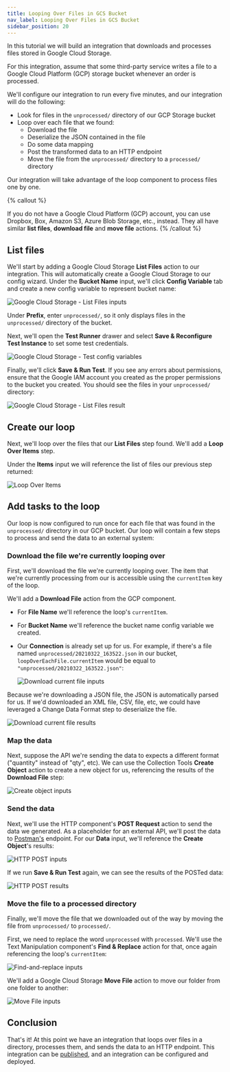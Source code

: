 ```yaml
---
title: Looping Over Files in GCS Bucket
nav_label: Looping Over Files in GCS Bucket
sidebar_position: 20
---
```


In this tutorial we will build an integration that downloads and processes files stored in Google Cloud Storage.

For this integration, assume that some third-party service writes a file to a Google Cloud Platform (GCP) storage bucket whenever an order is processed.

We'll configure our integration to run every five minutes, and our integration will do the following:

- Look for files in the `unprocessed/` directory of our GCP Storage bucket
- Loop over each file that we found:
  - Download the file
  - Deserialize the JSON contained in the file
  - Do some data mapping
  - Post the transformed data to an HTTP endpoint
  - Move the file from the `unprocessed/` directory to a `processed/` directory

Our integration will take advantage of the loop component to process files one by one.

{% callout  %}

If you do not have a Google Cloud Platform (GCP) account, you can use Dropbox, Box, Amazon S3, Azure Blob Storage, etc., instead.
They all have similar **list files**, **download file** and **move file** actions.
{% /callout  %}

## List files

We'll start by adding a Google Cloud Storage **List Files** action to our integration.
This will automatically create a Google Cloud Storage to our config wizard.
Under the **Bucket Name** input, we'll click **Config Variable** tab and create a new config variable to represent bucket name:

   ![Google Cloud Storage - List Files inputs](/assets/list-files-inputs.png)

Under **Prefix**, enter `unprocessed/`, so it only displays files in the `unprocessed/` directory of the bucket.

Next, we'll open the **Test Runner** drawer and select **Save & Reconfigure Test Instance** to set some test credentials.

   ![Google Cloud Storage - Test config variables](/assets/test-config-variables.png)

Finally, we'll click **Save & Run Test**.
If you see any errors about permissions, ensure that the Google IAM account you created as the proper permissions to the bucket you created.
You should see the files in your `unprocessed/` directory:

   ![Google Cloud Storage - List Files result](/assets/list-files-results.png)

## Create our loop

Next, we'll loop over the files that our **List Files** step found.
We'll add a **Loop Over Items** step.

Under the **Items** input we will reference the list of files our previous step returned:

   ![Loop Over Items](/assets/loop-step.png)

## Add tasks to the loop

Our loop is now configured to run once for each file that was found in the `unprocessed/` directory in our GCP bucket.
Our loop will contain a few steps to process and send the data to an external system:

### Download the file we're currently looping over

First, we'll download the file we're currently looping over.
The item that we're currently processing from our is accessible using the `currentItem` key of the loop.

We'll add a **Download File** action from the GCP component.

- For **File Name** we'll reference the loop's `currentItem`.
- For **Bucket Name** we'll reference the bucket name config variable we created.
- Our **Connection** is already set up for us.
  For example, if there's a file named `unprocessed/20210322_163522.json` in our bucket, `loopOverEachFile.currentItem` would be equal to `"unprocessed/20210322_163522.json"`:

     ![Download current file inputs](/assets/download-file-inputs.png)

Because we're downloading a JSON file, the JSON is automatically parsed for us.
If we'd downloaded an XML file, CSV, file, etc, we could have leveraged a Change Data Format step to deserialize the file.

   ![Download current file results](/assets/download-file-results.png)

### Map the data

Next, suppose the API we're sending the data to expects a different format ("quantity" instead of "qty", etc).
We can use the Collection Tools **Create Object** action to create a new object for us, referencing the results of the **Download File** step:

   ![Create object inputs](/assets/create-object-inputs.png)

### Send the data

Next, we'll use the HTTP component's **POST Request** action to send the data we generated.
As a placeholder for an external API, we'll post the data to [Postman's](https://www.postman.com/) endpoint.
For our **Data** input, we'll reference the **Create Object**'s results:

   ![HTTP POST inputs](/assets/http-post-inputs.png)

If we run **Save & Run Test** again, we can see the results of the POSTed data:

   ![HTTP POST results](/assets/http-post-results.png)

### Move the file to a processed directory

Finally, we'll move the file that we downloaded out of the way by moving the file from `unprocessed/` to `processed/`.

First, we need to replace the word `unprocessed` with `processed`.
We'll use the Text Manipulation component's **Find & Replace** action for that, once again referencing the loop's `currentItem`:

   ![Find-and-replace inputs](/assets/find-and-replace-inputs.png)

We'll add a Google Cloud Storage **Move File** action to move our folder from one folder to another:

   ![Move File inputs](/assets/move-file-inputs.png)

## Conclusion

That's it!
At this point we have an integration that loops over files in a directory, processes them, and sends the data to an HTTP endpoint.
This integration can be [published](/docs/composer/builder/integrations/overview#publishing-an-integration), and an integration can be configured and deployed.
